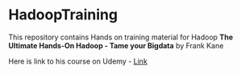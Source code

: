 # HadoopTraining
This repository contains Hands on training material for Hadoop
**The Ultimate Hands-On Hadoop - Tame your Bigdata** by Frank Kane

Here is link to his course on Udemy - [Link](https://www.udemy.com/the-ultimate-hands-on-hadoop-tame-your-big-data)
